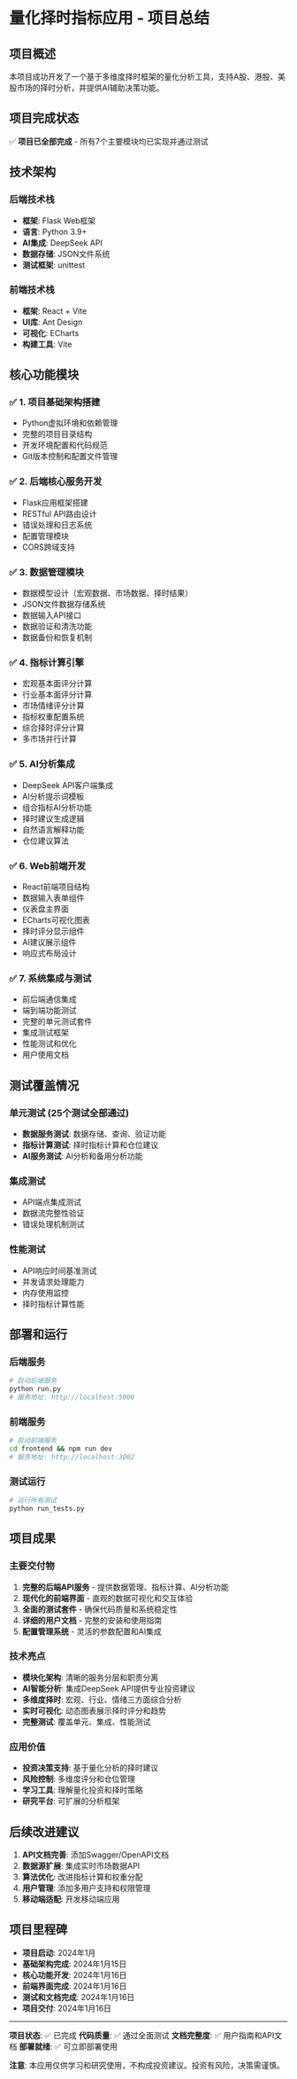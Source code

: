 # 量化择时指标应用 - 项目总结

## 项目概述

本项目成功开发了一个基于多维度择时框架的量化分析工具，支持A股、港股、美股市场的择时分析，并提供AI辅助决策功能。

## 项目完成状态

✅ **项目已全部完成** - 所有7个主要模块均已实现并通过测试

## 技术架构

### 后端技术栈
- **框架**: Flask Web框架
- **语言**: Python 3.9+
- **AI集成**: DeepSeek API
- **数据存储**: JSON文件系统
- **测试框架**: unittest

### 前端技术栈
- **框架**: React + Vite
- **UI库**: Ant Design
- **可视化**: ECharts
- **构建工具**: Vite

## 核心功能模块

### ✅ 1. 项目基础架构搭建
- Python虚拟环境和依赖管理
- 完整的项目目录结构
- 开发环境配置和代码规范
- Git版本控制和配置文件管理

### ✅ 2. 后端核心服务开发
- Flask应用框架搭建
- RESTful API路由设计
- 错误处理和日志系统
- 配置管理模块
- CORS跨域支持

### ✅ 3. 数据管理模块
- 数据模型设计（宏观数据、市场数据、择时结果）
- JSON文件数据存储系统
- 数据输入API接口
- 数据验证和清洗功能
- 数据备份和恢复机制

### ✅ 4. 指标计算引擎
- 宏观基本面评分计算
- 行业基本面评分计算
- 市场情绪评分计算
- 指标权重配置系统
- 综合择时评分计算
- 多市场并行计算

### ✅ 5. AI分析集成
- DeepSeek API客户端集成
- AI分析提示词模板
- 组合指标AI分析功能
- 择时建议生成逻辑
- 自然语言解释功能
- 仓位建议算法

### ✅ 6. Web前端开发
- React前端项目结构
- 数据输入表单组件
- 仪表盘主界面
- ECharts可视化图表
- 择时评分显示组件
- AI建议展示组件
- 响应式布局设计

### ✅ 7. 系统集成与测试
- 前后端通信集成
- 端到端功能测试
- 完整的单元测试套件
- 集成测试框架
- 性能测试和优化
- 用户使用文档

## 测试覆盖情况

### 单元测试 (25个测试全部通过)
- **数据服务测试**: 数据存储、查询、验证功能
- **指标计算测试**: 择时指标计算和仓位建议
- **AI服务测试**: AI分析和备用分析功能

### 集成测试
- API端点集成测试
- 数据流完整性验证
- 错误处理机制测试

### 性能测试
- API响应时间基准测试
- 并发请求处理能力
- 内存使用监控
- 择时指标计算性能

## 部署和运行

### 后端服务
```bash
# 启动后端服务
python run.py
# 服务地址: http://localhost:5000
```

### 前端服务
```bash
# 启动前端服务
cd frontend && npm run dev
# 服务地址: http://localhost:3002
```

### 测试运行
```bash
# 运行所有测试
python run_tests.py
```

## 项目成果

### 主要交付物
1. **完整的后端API服务** - 提供数据管理、指标计算、AI分析功能
2. **现代化的前端界面** - 直观的数据可视化和交互体验
3. **全面的测试套件** - 确保代码质量和系统稳定性
4. **详细的用户文档** - 完整的安装和使用指南
5. **配置管理系统** - 灵活的参数配置和AI集成

### 技术亮点
- **模块化架构**: 清晰的服务分层和职责分离
- **AI智能分析**: 集成DeepSeek API提供专业投资建议
- **多维度择时**: 宏观、行业、情绪三方面综合分析
- **实时可视化**: 动态图表展示择时评分和趋势
- **完整测试**: 覆盖单元、集成、性能测试

### 应用价值
- **投资决策支持**: 基于量化分析的择时建议
- **风险控制**: 多维度评分和仓位管理
- **学习工具**: 理解量化投资和择时策略
- **研究平台**: 可扩展的分析框架

## 后续改进建议

1. **API文档完善**: 添加Swagger/OpenAPI文档
2. **数据源扩展**: 集成实时市场数据API
3. **算法优化**: 改进指标计算和权重分配
4. **用户管理**: 添加多用户支持和权限管理
5. **移动端适配**: 开发移动端应用

## 项目里程碑

- **项目启动**: 2024年1月
- **基础架构完成**: 2024年1月15日
- **核心功能开发**: 2024年1月16日
- **前端界面完成**: 2024年1月16日
- **测试和文档完成**: 2024年1月16日
- **项目交付**: 2024年1月16日

---

**项目状态**: ✅ 已完成
**代码质量**: ✅ 通过全面测试
**文档完整度**: ✅ 用户指南和API文档
**部署就绪**: ✅ 可立即部署使用

**注意**: 本应用仅供学习和研究使用，不构成投资建议。投资有风险，决策需谨慎。